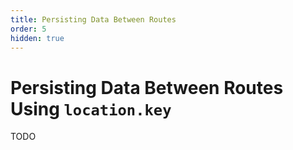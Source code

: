 ```yaml
---
title: Persisting Data Between Routes
order: 5
hidden: true
---
```


# Persisting Data Between Routes Using `location.key`

TODO
